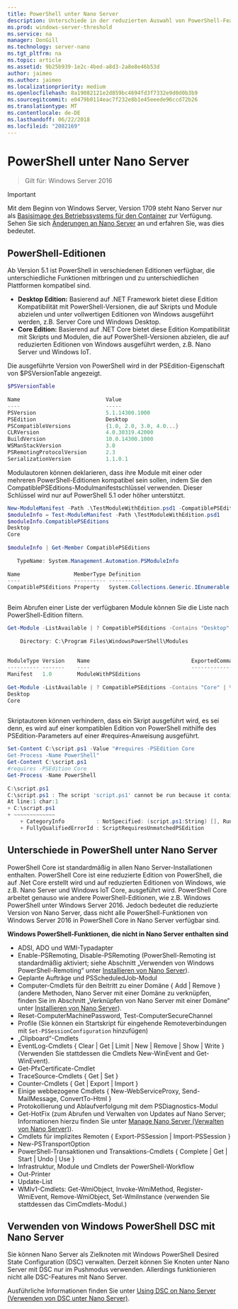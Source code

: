 ```yaml
---
title: PowerShell unter Nano Server
description: Unterschiede in der reduzierten Auswahl von PowerShell-Features unter Nano Server
ms.prod: windows-server-threshold
ms.service: na
manager: DonGill
ms.technology: server-nano
ms.tgt_pltfrm: na
ms.topic: article
ms.assetid: 9b25b939-1e2c-4bed-a8d3-2a8e8e46b53d
author: jaimeo
ms.author: jaimeo
ms.localizationpriority: medium
ms.openlocfilehash: 8a19082121e2d859bc4694fd3f7332e9d0d0b3b9
ms.sourcegitcommit: e0479b0114eac7f232e8b1e45eeede96ccd72b26
ms.translationtype: MT
ms.contentlocale: de-DE
ms.lasthandoff: 06/22/2018
ms.locfileid: "2082169"
---
```

# <a name="powershell-on-nano-server"></a>PowerShell unter Nano Server

>Gilt für: Windows Server 2016
  
> [!IMPORTANT]
> Mit dem Beginn von Windows Server, Version 1709 steht Nano Server nur als [Basisimage des Betriebssystems für den Container](/virtualization/windowscontainers/quick-start/using-insider-container-images#install-base-container-image) zur Verfügung. Sehen Sie sich [Änderungen an Nano Server](nano-in-semi-annual-channel.md) an und erfahren Sie, was dies bedeutet. 
  
## <a name="powershell-editions"></a>PowerShell-Editionen   
  
Ab Version 5.1 ist PowerShell in verschiedenen Editionen verfügbar, die unterschiedliche Funktionen mitbringen und zu unterschiedlichen Plattformen kompatibel sind.  
  
- **Desktop Edition:** Basierend auf .NET Framework bietet diese Edition Kompatibilität mit PowerShell-Versionen, die auf Skripts und Module abzielen und unter vollwertigen Editionen von Windows ausgeführt werden, z.B. Server Core und Windows Desktop.  
- **Core Edition:** Basierend auf .NET Core bietet diese Edition Kompatibilität mit Skripts und Modulen, die auf PowerShell-Versionen abzielen, die auf reduzierten Editionen von Windows ausgeführt werden, z.B. Nano Server und Windows IoT.  
  
Die ausgeführte Version von PowerShell wird in der PSEdition-Eigenschaft von $PSVersionTable angezeigt.  
```powershell  
$PSVersionTable  
  
Name                           Value  
----                           -----  
PSVersion                      5.1.14300.1000  
PSEdition                      Desktop  
PSCompatibleVersions           {1.0, 2.0, 3.0, 4.0...}  
CLRVersion                     4.0.30319.42000  
BuildVersion                   10.0.14300.1000  
WSManStackVersion              3.0  
PSRemotingProtocolVersion      2.3  
SerializationVersion           1.1.0.1  
```  
  
Modulautoren können deklarieren, dass ihre Module mit einer oder mehreren PowerShell-Editionen kompatibel sein sollen, indem Sie den CompatiblePSEditions-Modulmanifestschlüssel verwenden. Dieser Schlüssel wird nur auf PowerShell 5.1 oder höher unterstützt.  
```powershell  
New-ModuleManifest -Path .\TestModuleWithEdition.psd1 -CompatiblePSEditions Desktop,Core -PowerShellVersion 5.1  
$moduleInfo = Test-ModuleManifest -Path \TestModuleWithEdition.psd1  
$moduleInfo.CompatiblePSEditions  
Desktop  
Core  
  
$moduleInfo | Get-Member CompatiblePSEditions  
  
   TypeName: System.Management.Automation.PSModuleInfo  
  
Name                 MemberType Definition  
----                 ---------- ----------  
CompatiblePSEditions Property   System.Collections.Generic.IEnumerable[string] CompatiblePSEditions {get;}  
  
```  
Beim Abrufen einer Liste der verfügbaren Module können Sie die Liste nach PowerShell-Edition filtern.  
```powershell  
Get-Module -ListAvailable | ? CompatiblePSEditions -Contains "Desktop"  
  
    Directory: C:\Program Files\WindowsPowerShell\Modules  
  
  
ModuleType Version    Name                                ExportedCommands  
---------- -------    ----                                ----------------  
Manifest   1.0        ModuleWithPSEditions  
  
Get-Module -ListAvailable | ? CompatiblePSEditions -Contains "Core" | % CompatiblePSEditions  
Desktop  
Core  
  
```  
Skriptautoren können verhindern, dass ein Skript ausgeführt wird, es sei denn, es wird auf einer kompatiblen Edition von PowerShell mithilfe des PSEdition-Parameters auf einer #requires-Anweisung ausgeführt.  
```powershell  
Set-Content C:\script.ps1 -Value "#requires -PSEdition Core  
Get-Process -Name PowerShell"  
Get-Content C:\script.ps1  
#requires -PSEdition Core  
Get-Process -Name PowerShell  
  
C:\script.ps1  
C:\script.ps1 : The script 'script.ps1' cannot be run because it contained a "#requires" statement for PowerShell editions 'Core'. The edition of PowerShell that is required by the script does not match the currently running PowerShell Desktop edition.  
At line:1 char:1  
+ C:\script.ps1  
+ ~~~~~~~~~~~~~  
    + CategoryInfo          : NotSpecified: (script.ps1:String) [], RuntimeException  
    + FullyQualifiedErrorId : ScriptRequiresUnmatchedPSEdition  
```  
  
## <a name="differences-in-powershell-on-nano-server"></a>Unterschiede in PowerShell unter Nano Server  
PowerShell Core ist standardmäßig in allen Nano Server-Installationen enthalten. PowerShell Core ist eine reduzierte Edition von PowerShell, die auf .Net Core erstellt wird und auf reduzierten Editionen von Windows, wie z.B. Nano Server und Windows IoT Core, ausgeführt wird. PowerShell Core arbeitet genauso wie andere PowerShell-Editionen, wie z.B. Windows PowerShell unter Windows Server 2016. Jedoch bedeutet die reduzierte Version von Nano Server, dass nicht alle PowerShell-Funktionen von Windows Server 2016 in PowerShell Core in Nano Server verfügbar sind.  
  
  
**Windows PowerShell-Funktionen, die nicht in Nano Server enthalten sind**  
* ADSI, ADO und WMI-Typadapter   
* Enable-PSRemoting, Disable-PSRemoting (PowerShell-Remoting ist standardmäßig aktiviert; siehe Abschnitt „Verwenden von Windows PowerShell-Remoting“ unter [Installieren von Nano Server](Getting-Started-with-Nano-Server.md)).  
* Geplante Aufträge und PSScheduledJob-Modul   
* Computer-Cmdlets für den Beitritt zu einer Domäne { Add | Remove } (andere Methoden, Nano Server mit einer Domäne zu verknüpfen, finden Sie im Abschnitt „Verknüpfen von Nano Server mit einer Domäne“ unter [Installieren von Nano Server](Getting-Started-with-Nano-Server.md)).  
* Reset-ComputerMachinePassword, Test-ComputerSecureChannel   
* Profile (Sie können ein Startskript für eingehende Remoteverbindungen mit `Set-PSSessionConfiguration` hinzufügen)  
* „Clipboard“-Cmdlets   
* EventLog-Cmdlets { Clear | Get | Limit | New | Remove | Show | Write } (Verwenden Sie stattdessen die Cmdlets New-WinEvent and Get-WinEvent).   
* Get-PfxCertificate-Cmdlet   
* TraceSource-Cmdlets { Get | Set }   
* Counter-Cmdlets { Get | Export | Import }   
* Einige webbezogene Cmdlets { New-WebServiceProxy, Send-MailMessage, ConvertTo-Html }  
* Protokollierung und Ablaufverfolgung mit dem PSDiagnostics-Modul    
* Get-HotFix (zum Abrufen und Verwalten von Updates auf Nano Server; Informationen hierzu finden Sie unter [Manage Nano Server (Verwalten von Nano Server)](Manage-Nano-Server.md)).  
* Cmdlets für implizites Remoten { Export-PSSession | Import-PSSession }   
* New-PSTransportOption   
* PowerShell-Transaktionen und Transaktions-Cmdlets { Complete | Get | Start | Undo | Use }   
* Infrastruktur, Module und Cmdlets der PowerShell-Workflow   
* Out-Printer   
* Update-List   
* WMIv1-Cmdlets: Get-WmiObject, Invoke-WmiMethod, Register-WmiEvent, Remove-WmiObject, Set-WmiInstance (verwenden Sie stattdessen das CimCmdlets-Modul.)   
  
## <a name="using-windows-powershell-desired-state-configuration-with-nano-server"></a>Verwenden von Windows PowerShell DSC mit Nano Server  
  
Sie können Nano Server als Zielknoten mit Windows PowerShell Desired State Configuration (DSC) verwalten. Derzeit können Sie Knoten unter Nano Server mit DSC nur im Pushmodus verwenden. Allerdings funktionieren nicht alle DSC-Features mit Nano Server.  
  
Ausführliche Informationen finden Sie unter [Using DSC on Nano Server (Verwenden von DSC unter Nano Server)](https://msdn.microsoft.com/powershell/dsc/nanoDsc).  
  
  


